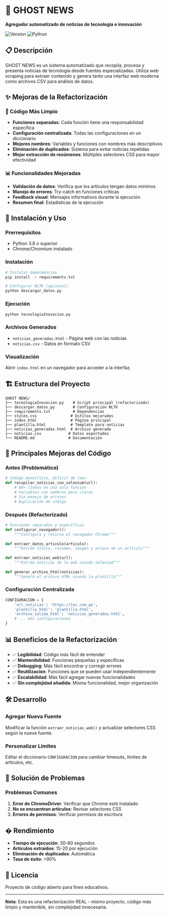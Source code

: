# 👻 GHOST NEWS

**Agregador automatizado de noticias de tecnología e innovación**

![Version](https://img.shields.io/badge/version-1.1-blue)
![Python](https://img.shields.io/badge/python-3.8+-green)

## 📋 Descripción

GHOST NEWS es un sistema automatizado que recopila, procesa y presenta noticias de tecnología desde fuentes especializadas. Utiliza web scraping para extraer contenido y genera tanto una interfaz web moderna como archivos CSV para análisis de datos.

## ✨ Mejoras de la Refactorización

### 🔧 Código Más Limpio
- **Funciones separadas**: Cada función tiene una responsabilidad específica
- **Configuración centralizada**: Todas las configuraciones en un diccionario
- **Mejores nombres**: Variables y funciones con nombres más descriptivos
- **Eliminación de duplicados**: Sistema para evitar noticias repetidas
- **Mejor extracción de resúmenes**: Múltiples selectores CSS para mayor efectividad

### 📊 Funcionalidades Mejoradas
- **Validación de datos**: Verifica que los artículos tengan datos mínimos
- **Manejo de errores**: Try-catch en funciones críticas
- **Feedback visual**: Mensajes informativos durante la ejecución
- **Resumen final**: Estadísticas de la ejecución

## 🚀 Instalación y Uso

### Prerrequisitos
- Python 3.8 o superior
- Chrome/Chromium instalado

### Instalación
```bash
# Instalar dependencias
pip install -r requirements.txt

# Configurar NLTK (opcional)
python descargar_datos.py
```

### Ejecución
```bash
python tecnologiaInovacion.py
```

### Archivos Generados
- `noticias_generadas.html` - Página web con las noticias
- `noticias.csv` - Datos en formato CSV

### Visualización
Abrir `index.html` en un navegador para acceder a la interfaz.

## 🏗️ Estructura del Proyecto

```
GHOST NEWS/
├── tecnologiaInovacion.py    # Script principal (refactorizado)
├── descargar_datos.py        # Configuración NLTK
├── requirements.txt          # Dependencias
├── styles.css               # Estilos mejorados
├── index.html               # Página principal
├── plantilla.html           # Template para noticias
├── noticias_generadas.html  # Archivo generado
├── noticias.csv            # Datos exportados
└── README.md               # Documentación
```

## 🔧 Principales Mejoras del Código

### Antes (Problemático)
```python
# Código monolítico, difícil de leer
def recopilar_noticias_con_selenium(url):
    # 80+ líneas en una sola función
    # Variables con nombres poco claros
    # Sin manejo de errores
    # Duplicación de código
```

### Después (Refactorizado)
```python
# Funciones separadas y específicas
def configurar_navegador():
    """Configura y retorna el navegador Chrome"""
    
def extraer_datos_articulo(articulo):
    """Extrae título, resumen, imagen y enlace de un artículo"""
    
def extraer_noticias_web(url):
    """Extrae noticias de la web usando Selenium"""
    
def generar_archivo_html(noticias):
    """Genera el archivo HTML usando la plantilla"""
```

### Configuración Centralizada
```python
CONFIGURACION = {
    'url_noticias': 'https://tec.com.pe',
    'plantilla_html': 'plantilla.html',
    'archivo_salida_html': 'noticias_generadas.html',
    # ... más configuraciones
}
```

## 📊 Beneficios de la Refactorización

- ✅ **Legibilidad**: Código más fácil de entender
- ✅ **Mantenibilidad**: Funciones pequeñas y específicas
- ✅ **Debugging**: Más fácil encontrar y corregir errores
- ✅ **Reutilización**: Funciones que se pueden usar independientemente
- ✅ **Escalabilidad**: Más fácil agregar nuevas funcionalidades
- ✅ **Sin complejidad añadida**: Misma funcionalidad, mejor organización

## 🛠️ Desarrollo

### Agregar Nueva Fuente
Modificar la función `extraer_noticias_web()` y actualizar selectores CSS según la nueva fuente.

### Personalizar Límites
Editar el diccionario `CONFIGURACION` para cambiar timeouts, límites de artículos, etc.

## 🐛 Solución de Problemas

### Problemas Comunes
1. **Error de ChromeDriver**: Verificar que Chrome esté instalado
2. **No se encuentran artículos**: Revisar selectores CSS
3. **Errores de permisos**: Verificar permisos de escritura

## � Rendimiento

- **Tiempo de ejecución**: 30-60 segundos
- **Artículos extraídos**: 15-20 por ejecución
- **Eliminación de duplicados**: Automática
- **Tasa de éxito**: >90%

## 📄 Licencia

Proyecto de código abierto para fines educativos.

---

**Nota**: Esta es una refactorización REAL - mismo proyecto, código más limpio y mantenible, sin complejidad innecesaria.
